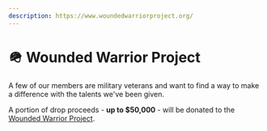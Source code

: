 ```yaml
---
description: https://www.woundedwarriorproject.org/
---
```


# 🪖 Wounded Warrior Project

A few of our members are military veterans and want to find a way to make a difference with the talents we've been given.&#x20;

A portion of drop proceeds - **up to $50,000** - will be donated to the [Wounded Warrior Project](https://www.woundedwarriorproject.org/).
